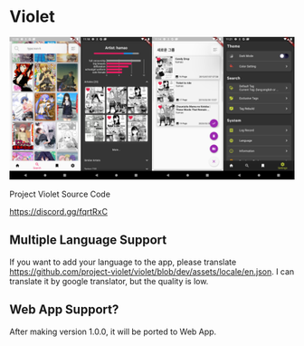 # Violet 

![](Preview.png)

Project Violet Source Code

https://discord.gg/fqrtRxC

## Multiple Language Support

If you want to add your language to the app,
please translate https://github.com/project-violet/violet/blob/dev/assets/locale/en.json.
I can translate it by google translator, but the quality is low.

## Web App Support?

After making version 1.0.0, it will be ported to Web App.